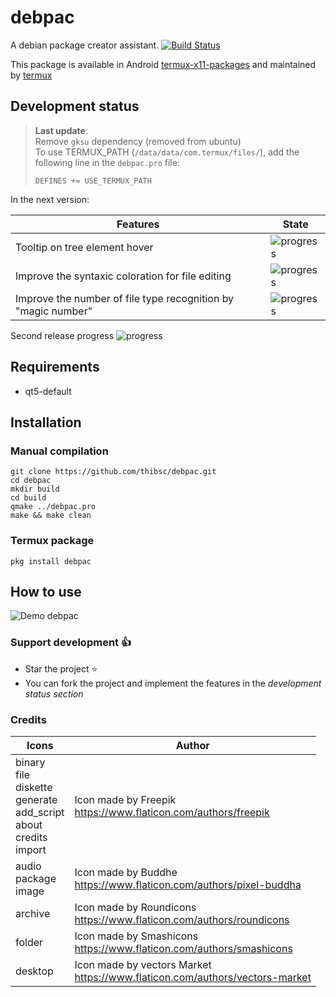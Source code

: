 # debpac
A debian package creator assistant. [![Build Status](https://travis-ci.org/ThiBsc/debpac.svg?branch=master)](https://travis-ci.org/ThiBsc/debpac)

This package is available in Android [termux-x11-packages](https://github.com/termux/x11-packages) and maintained by [termux](https://github.com/termux)

## Development status

> **Last update**:  
Remove `gksu` dependency (removed from ubuntu)  
To use TERMUX_PATH (`/data/data/com.termux/files/`), add the following line in the `debpac.pro` file:
>```
>DEFINES += USE_TERMUX_PATH
>```

In the next version:

Features | State
------------ | -------------
Tooltip on tree element hover | ![progress](http://progressed.io/bar/100)
Improve the syntaxic coloration for file editing | ![progress](http://progressed.io/bar/0)
Improve the number of file type recognition by "magic number" | ![progress](http://progressed.io/bar/0)

Second release progress ![progress](http://progressed.io/bar/33)

## Requirements

- qt5-default

## Installation

### Manual compilation
```shell
git clone https://github.com/thibsc/debpac.git
cd debpac
mkdir build
cd build
qmake ../debpac.pro
make && make clean
```
### Termux package
```shell
pkg install debpac
```

## How to use

![Demo debpac](preview/use_debpac.gif)

### Support development :+1:

* Star the project :star:
* You can fork the project and implement the features in the _development status section_

### Credits

Icons | Author
------------ | -------------
binary<br>file<br>diskette<br>generate<br>add_script<br>about<br>credits<br>import | Icon made by Freepik<br>https://www.flaticon.com/authors/freepik
audio<br>package<br>image | Icon made by Buddhe<br>https://www.flaticon.com/authors/pixel-buddha
archive | Icon made by Roundicons<br>https://www.flaticon.com/authors/roundicons
folder | Icon made by Smashicons<br>https://www.flaticon.com/authors/smashicons
desktop | Icon made by vectors Market<br>https://www.flaticon.com/authors/vectors-market
